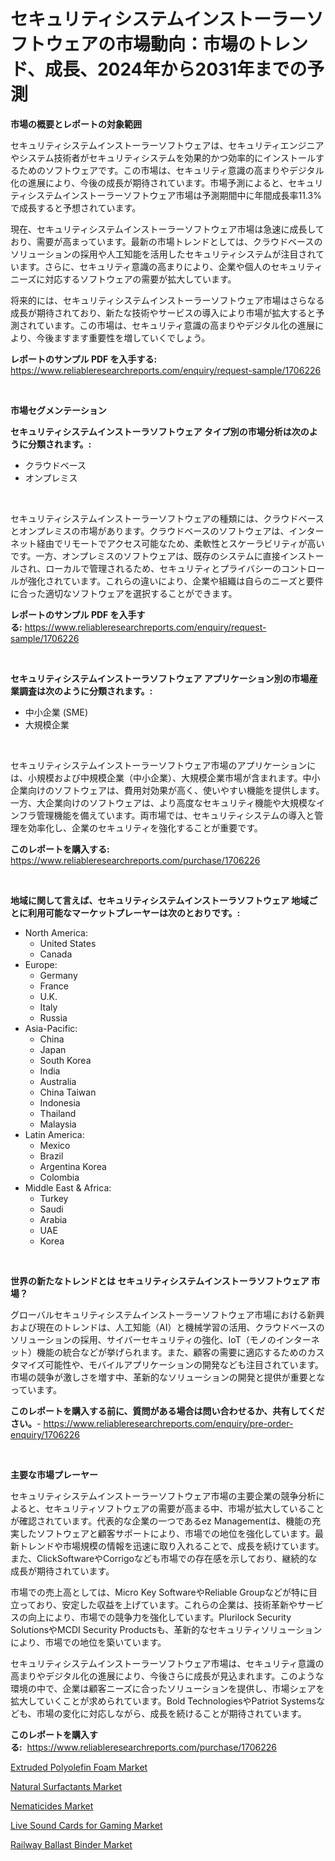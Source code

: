 <p><h1>セキュリティシステムインストーラーソフトウェアの市場動向：市場のトレンド、成長、2024年から2031年までの予測</h1></p><p><strong>市場の概要とレポートの対象範囲</strong></p>
<p><p>セキュリティシステムインストーラーソフトウェアは、セキュリティエンジニアやシステム技術者がセキュリティシステムを効果的かつ効率的にインストールするためのソフトウェアです。この市場は、セキュリティ意識の高まりやデジタル化の進展により、今後の成長が期待されています。市場予測によると、セキュリティシステムインストーラーソフトウェア市場は予測期間中に年間成長率11.3%で成長すると予想されています。</p><p>現在、セキュリティシステムインストーラーソフトウェア市場は急速に成長しており、需要が高まっています。最新の市場トレンドとしては、クラウドベースのソリューションの採用や人工知能を活用したセキュリティシステムが注目されています。さらに、セキュリティ意識の高まりにより、企業や個人のセキュリティニーズに対応するソフトウェアの需要が拡大しています。</p><p>将来的には、セキュリティシステムインストーラーソフトウェア市場はさらなる成長が期待されており、新たな技術やサービスの導入により市場が拡大すると予測されています。この市場は、セキュリティ意識の高まりやデジタル化の進展により、今後ますます重要性を増していくでしょう。</p></p>
<p><strong>レポートのサンプル PDF を入手する:</strong> <a href="https://www.reliableresearchreports.com/enquiry/request-sample/1706226">https://www.reliableresearchreports.com/enquiry/request-sample/1706226</a></p>
<p>&nbsp;</p>
<p><strong>市場セグメンテーション</strong></p>
<p><strong>セキュリティシステムインストーラソフトウェア タイプ別の市場分析は次のように分類されます。:</strong></p>
<p><ul><li>クラウドベース</li><li>オンプレミス</li></ul></p>
<p>&nbsp;</p>
<p><p>セキュリティシステムインストーラーソフトウェアの種類には、クラウドベースとオンプレミスの市場があります。クラウドベースのソフトウェアは、インターネット経由でリモートでアクセス可能なため、柔軟性とスケーラビリティが高いです。一方、オンプレミスのソフトウェアは、既存のシステムに直接インストールされ、ローカルで管理されるため、セキュリティとプライバシーのコントロールが強化されています。これらの違いにより、企業や組織は自らのニーズと要件に合った適切なソフトウェアを選択することができます。</p></p>
<p><strong>レポートのサンプル PDF を入手する:</strong>&nbsp;<a href="https://www.reliableresearchreports.com/enquiry/request-sample/1706226">https://www.reliableresearchreports.com/enquiry/request-sample/1706226</a></p>
<p>&nbsp;</p>
<p><strong> セキュリティシステムインストーラソフトウェア アプリケーション別の市場産業調査は次のように分類されます。:</strong></p>
<p><ul><li>中小企業 (SME)</li><li>大規模企業</li></ul></p>
<p>&nbsp;</p>
<p><p>セキュリティシステムインストーラーソフトウェア市場のアプリケーションには、小規模および中規模企業（中小企業）、大規模企業市場が含まれます。中小企業向けのソフトウェアは、費用対効果が高く、使いやすい機能を提供します。一方、大企業向けのソフトウェアは、より高度なセキュリティ機能や大規模なインフラ管理機能を備えています。両市場では、セキュリティシステムの導入と管理を効率化し、企業のセキュリティを強化することが重要です。</p></p>
<p><strong>このレポートを購入する:</strong>&nbsp; <a href="https://www.reliableresearchreports.com/purchase/1706226">https://www.reliableresearchreports.com/purchase/1706226</a></p>
<p>&nbsp;</p>
<p><strong>地域に関して言えば、セキュリティシステムインストーラソフトウェア 地域ごとに利用可能なマーケットプレーヤーは次のとおりです。:</strong></p>
<p><ul>
    <li>
        North America:
        <ul>
            <li>United States</li>
            <li>Canada</li>
        </ul>
    </li>
    <li>
        Europe:
        <ul>
            <li>Germany</li>
            <li>France</li>
            <li>U.K.</li>
            <li>Italy</li>
            <li>Russia</li>
        </ul>
    </li>
    <li>
        Asia-Pacific:
        <ul>
            <li>China</li>
            <li>Japan</li>
            <li>South Korea</li>
            <li>India</li>
            <li>Australia</li>
            <li>China Taiwan</li>
            <li>Indonesia</li>
            <li>Thailand</li>
            <li>Malaysia</li>
        </ul>
    </li>
    <li>
        Latin America:
        <ul>
            <li>Mexico</li>
            <li>Brazil</li>
            <li>Argentina Korea</li>
            <li>Colombia</li>
        </ul>
    </li>
    <li>
        Middle East & Africa:
        <ul>
            <li>Turkey</li>
            <li>Saudi</li>
            <li>Arabia</li>
            <li>UAE</li>
            <li>Korea</li>
        </ul>
    </li>
    </ul></p>
<p>&nbsp;</p>
<p><strong>世界の新たなトレンドとは セキュリティシステムインストーラソフトウェア 市場？</strong></p>
<p><p>グローバルセキュリティシステムインストーラーソフトウェア市場における新興および現在のトレンドは、人工知能（AI）と機械学習の活用、クラウドベースのソリューションの採用、サイバーセキュリティの強化、IoT（モノのインターネット）機能の統合などが挙げられます。また、顧客の需要に適応するためのカスタマイズ可能性や、モバイルアプリケーションの開発なども注目されています。市場の競争が激しさを増す中、革新的なソリューションの開発と提供が重要となっています。</p></p>
<p><strong>このレポートを購入する前に、質問がある場合は問い合わせるか、共有してください。</strong>- <a href="https://www.reliableresearchreports.com/enquiry/pre-order-enquiry/1706226">https://www.reliableresearchreports.com/enquiry/pre-order-enquiry/1706226</a></p>
<p>&nbsp;</p>
<p><strong>主要な市場プレーヤー</strong></p>
<p><p>セキュリティシステムインストーラーソフトウェア市場の主要企業の競争分析によると、セキュリティソフトウェアの需要が高まる中、市場が拡大していることが確認されています。代表的な企業の一つであるez Managementは、機能の充実したソフトウェアと顧客サポートにより、市場での地位を強化しています。最新トレンドや市場規模の情報を迅速に取り入れることで、成長を続けています。また、ClickSoftwareやCorrigoなども市場での存在感を示しており、継続的な成長が期待されています。</p><p>市場での売上高としては、Micro Key SoftwareやReliable Groupなどが特に目立っており、安定した収益を上げています。これらの企業は、技術革新やサービスの向上により、市場での競争力を強化しています。Plurilock Security SolutionsやMCDI Security Productsも、革新的なセキュリティソリューションにより、市場での地位を築いています。</p><p>セキュリティシステムインストーラーソフトウェア市場は、セキュリティ意識の高まりやデジタル化の進展により、今後さらに成長が見込まれます。このような環境の中で、企業は顧客ニーズに合ったソリューションを提供し、市場シェアを拡大していくことが求められています。Bold TechnologiesやPatriot Systemsなども、市場の変化に対応しながら、成長を続けることが期待されています。</p></p>
<p><strong>このレポートを購入する:</strong>&nbsp;&nbsp;<a href="https://www.reliableresearchreports.com/purchase/1706226">https://www.reliableresearchreports.com/purchase/1706226</a></p>
<p><p><a href="https://boundless-drawbridge-702.notion.site/Extruded-Polyolefin-Foam-Market-Growth-Market-Trends-COVID-19-Impact-and-Forecasts-for-period-fro-a893723c8e4142669539f58831a5e3c2">Extruded Polyolefin Foam Market</a></p><p><a href="https://github.com/RickHolmes3/Market-Research-Report-List-3/blob/main/natural-surfactants-market.md">Natural Surfactants Market</a></p><p><a href="https://github.com/Krish2023na/Market-Research-Report-List-3/blob/main/nematicides-market.md">Nematicides Market</a></p><p><a href="https://view.publitas.com/reportprime-1/global-live-sound-cards-for-gaming-market-size-and-market-trends-insights-and-projections-from-2024-to-2031/">Live Sound Cards for Gaming Market</a></p><p><a href="https://natural-crush-b99.notion.site/Insights-into-Railway-Ballast-Binder-Market-Size-Analysing-Market-Share-Trends-and-Growth-from-20-f4b0adb42bd242828a005bc625fadc9f">Railway Ballast Binder Market</a></p></p>
